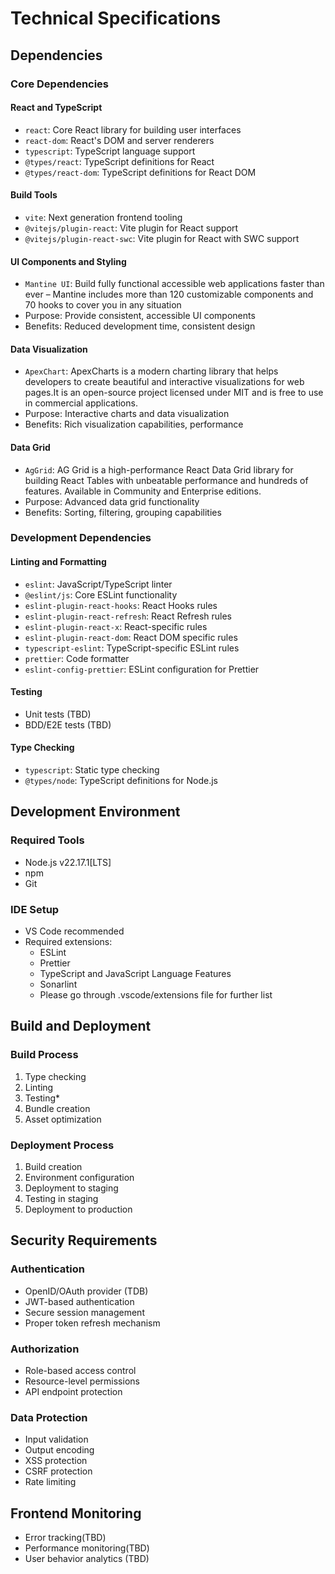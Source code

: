 # Technical Specifications

## Dependencies

### Core Dependencies

#### React and TypeScript

- `react`: Core React library for building user interfaces
- `react-dom`: React's DOM and server renderers
- `typescript`: TypeScript language support
- `@types/react`: TypeScript definitions for React
- `@types/react-dom`: TypeScript definitions for React DOM

#### Build Tools

- `vite`: Next generation frontend tooling
- `@vitejs/plugin-react`: Vite plugin for React support
- `@vitejs/plugin-react-swc`: Vite plugin for React with SWC support

#### UI Components and Styling

- `Mantine UI`: Build fully functional accessible web applications faster than ever – Mantine includes more than 120 customizable components and 70 hooks to cover you in any situation
- Purpose: Provide consistent, accessible UI components
- Benefits: Reduced development time, consistent design

#### Data Visualization

- `ApexChart`: ApexCharts is a modern charting library that helps developers to create beautiful and interactive visualizations for web pages.It is an open-source project licensed under MIT and is free to use in commercial applications.
- Purpose: Interactive charts and data visualization
- Benefits: Rich visualization capabilities, performance

#### Data Grid

- `AgGrid`: AG Grid is a high-performance React Data Grid library for building React Tables with unbeatable performance and hundreds of features. Available in Community and Enterprise editions.
- Purpose: Advanced data grid functionality
- Benefits: Sorting, filtering, grouping capabilities

### Development Dependencies

#### Linting and Formatting

- `eslint`: JavaScript/TypeScript linter
- `@eslint/js`: Core ESLint functionality
- `eslint-plugin-react-hooks`: React Hooks rules
- `eslint-plugin-react-refresh`: React Refresh rules
- `eslint-plugin-react-x`: React-specific rules
- `eslint-plugin-react-dom`: React DOM specific rules
- `typescript-eslint`: TypeScript-specific ESLint rules
- `prettier`: Code formatter
- `eslint-config-prettier`: ESLint configuration for Prettier

#### Testing

- Unit tests (TBD)
- BDD/E2E tests (TBD)

#### Type Checking

- `typescript`: Static type checking
- `@types/node`: TypeScript definitions for Node.js

## Development Environment

### Required Tools

- Node.js v22.17.1[LTS]
- npm
- Git

### IDE Setup

- VS Code recommended
- Required extensions:
  - ESLint
  - Prettier
  - TypeScript and JavaScript Language Features
  - Sonarlint
  - Please go through .vscode/extensions file for further list

## Build and Deployment

### Build Process

1. Type checking
2. Linting
3. Testing\*
4. Bundle creation
5. Asset optimization

### Deployment Process

1. Build creation
2. Environment configuration
3. Deployment to staging
4. Testing in staging
5. Deployment to production

## Security Requirements

### Authentication

- OpenID/OAuth provider (TDB)
- JWT-based authentication
- Secure session management
- Proper token refresh mechanism

### Authorization

- Role-based access control
- Resource-level permissions
- API endpoint protection

### Data Protection

- Input validation
- Output encoding
- XSS protection
- CSRF protection
- Rate limiting

## Frontend Monitoring

- Error tracking(TBD)
- Performance monitoring(TBD)
- User behavior analytics (TBD)
